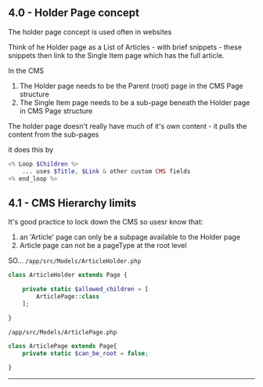 ## 4.0 - Holder Page concept
The holder page concept is used often in websites

Think of he Holder page as a List of Articles - with brief snippets - these snippets then link to the Single Item page which has the full article.

In the CMS
1.  The Holder page needs to be the Parent (root) page in the CMS Page structure
2. The Single Item page needs to be a sub-page beneath the Holder page in CMS Page structure

The holder page doesn't really have much of it's own content - it pulls the content from the sub-pages

it does this by

```php
<% Loop $Children %>
    ... uses $Title, $Link & other custom CMS fields
<% end_loop %>
```

## 4.1 - CMS Hierarchy limits
It's good practice to lock down the CMS so usesr know that:
1. an 'Article' page can only be a subpage available to the Holder page
2. Article page can not be a pageType at the root level

SO...
`/app/src/Models/ArticleHolder.php`
```php
class ArticleHolder extends Page {

    private static $allowed_children = [
        ArticlePage::class
    ];

}
```

`/app/src/Models/ArticlePage.php`
```php
class ArticlePage extends Page{
    private static $can_be_root = false;
    
}
```






--------------------------------------------